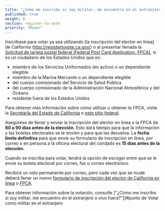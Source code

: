 ```yaml
---
title: "¿Cómo me inscribo si soy militar, me encuentro en el extranjero o vivo fuera?"
published: true
weight: 0
section: register-to-vote
priority: "Minor"
---
```

Inscríbase para votar ya sea utilizando [la inscripción del elector en línea] de California (http://registertovote.ca.gov/) o al presentar llenada la [Solicitud de tarjeta postal federal (Federal Post Card Application, FPCA)](https://www.fvap.gov/uploads/FVAP/Forms/fpca2013.pdf), si es un ciudadano de los Estados Unidos que es:  
- miembro de los Servicios Uniformados (en activo) o un dependiente elegible  
- miembro de la Marina Mercante o un dependiente elegible  
- del cuerpo comisionado del Servicio de Salud Pública  
- del cuerpo comisionado de la Administración Nacional Atmosférica y del Océano  
- residente fuera de los Estados Unidos  

Para obtener más información sobre cómo utilizar u obtener la FPCA, visite la [Secretaría del Estado de California](http://www.sos.ca.gov/elections/voter-registration/military-overseas-voters/) o [este sitio federal](https://www.fvap.gov/).  

Asegúrese de llenar y enviar la inscripción del elector en línea o la FPCA de **60 a 90 días antes de la elección.**  Esto dará tiempo  para que la información y las boletas electorales se le envíen y para que las devuelva. La **fecha límite definitiva** para que envíe su formulario de inscripción en línea, por correo o en persona a la oficina electoral del condado es **15 días antes de la elección.**  

Cuando se inscriba para votar, tendrá la opción de escoger entre que se le envíe su boleta electoral por correo, fax o correo electrónico.  

Recibirá un voto permanente por correo, pero cada vez que se mude deberá llenar un nuevo [formulario de inscripción del elector de California en línea](http://registertovote.ca.gov/) o [FPCA](https://www.fvap.gov/).  

Para obtener información sobre la votación, consulte ["¿Cómo me inscribo si soy militar, me encuentro en el extranjero o vivo fuera?"](#punto de Votar como militar en el extranjero
